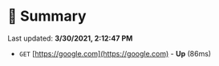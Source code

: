 # 📖 Summary
Last updated: **3/30/2021, 2:12:47 PM**

- `GET` [https://google.com](https://google.com) - **Up** (86ms)

